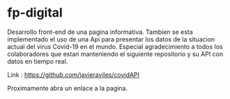 # fp-digital
Desarrollo front-end de una pagina informativa.
Tambien se esta implementado el uso de una Api para presentar los datos de la situacion actual del virus Covid-19 en el mundo.
Especial agradecimiento a todos los colaboradores que estan manteniendo el siguiente repositorio y su API con datos en tiempo real.

Link : https://github.com/javieraviles/covidAPI

Proximamente abra un enlace a la pagina.
